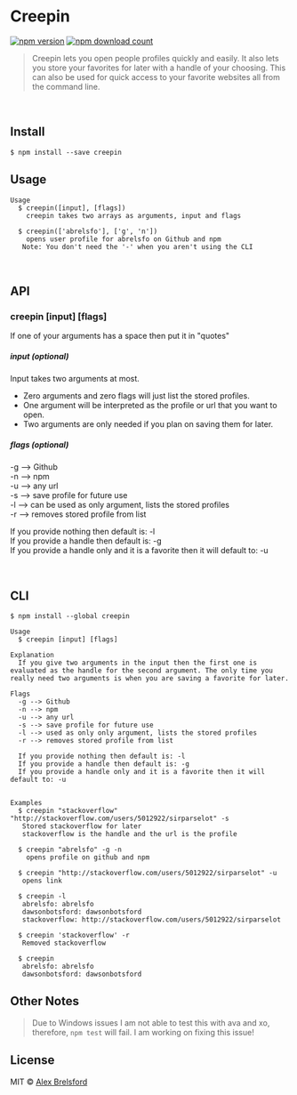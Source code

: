 # Creepin
[![npm version](https://img.shields.io/npm/v/creepin.svg)](https://www.npmjs.com/package/creepin)
[![npm download count](http://img.shields.io/npm/dm/creepin.svg?style=flat)](http://npmjs.org/creepin)

> Creepin lets you open people profiles quickly and easily. It also lets you store your favorites for later with a handle of your choosing. This can also be used for quick access to your favorite websites all from the command line.

<br>

## Install

```
$ npm install --save creepin
```


## Usage

```
Usage
  $ creepin([input], [flags])
    creepin takes two arrays as arguments, input and flags

  $ creepin(['abrelsfo'], ['g', 'n'])
    opens user profile for abrelsfo on Github and npm
   Note: You don't need the '-' when you aren't using the CLI

```

<br>

## API

### creepin [input] [flags]

 If one of your arguments has a space then put it in "quotes"

##### input (optional)

Input takes two arguments at most.
 * Zero arguments and zero flags will just list the stored profiles.
 * One argument will be interpreted as the profile or url that you want to open.
 * Two arguments are only needed if you plan on saving them for later.  


##### flags (optional)

-g --> Github<br>
-n --> npm<br>
-u --> any url<br>
-s --> save profile for future use<br>
-l --> can be used as only argument, lists the stored profiles<br>
-r --> removes stored profile from list<br>

If you provide nothing then default is: -l<br>
If you provide a handle then default is: -g<br>
If you provide a handle only and it is a favorite then it will default to: -u

<br>

## CLI

```
$ npm install --global creepin
```

```
Usage
  $ creepin [input] [flags]

Explanation
  If you give two arguments in the input then the first one is evaluated as the handle for the second argument. The only time you really need two arguments is when you are saving a favorite for later.

Flags
  -g --> Github
  -n --> npm
  -u --> any url
  -s --> save profile for future use
  -l --> used as only only argument, lists the stored profiles
  -r --> removes stored profile from list

  If you provide nothing then default is: -l
  If you provide a handle then default is: -g
  If you provide a handle only and it is a favorite then it will default to: -u


Examples
  $ creepin "stackoverflow" "http://stackoverflow.com/users/5012922/sirparselot" -s
   Stored stackoverflow for later
   stackoverflow is the handle and the url is the profile

  $ creepin "abrelsfo" -g -n
  	opens profile on github and npm

  $ creepin "http://stackoverflow.com/users/5012922/sirparselot" -u
   opens link

  $ creepin -l
   abrelsfo: abrelsfo
   dawsonbotsford: dawsonbotsford
   stackoverflow: http://stackoverflow.com/users/5012922/sirparselot

  $ creepin 'stackoverflow' -r
   Removed stackoverflow

  $ creepin
   abrelsfo: abrelsfo
   dawsonbotsford: dawsonbotsford
```

## Other Notes

> Due to Windows issues I am not able to test this with ava and xo, therefore, ```npm test``` will fail. I am working on fixing this issue!

## License

MIT © [Alex Brelsford](abrelsfo.github.io)

